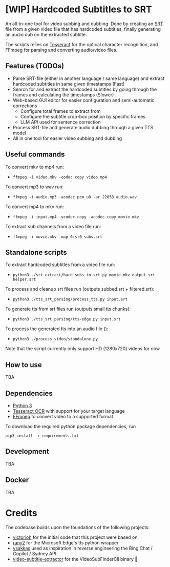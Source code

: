 # [WIP] Hardcoded Subtitles to SRT

An all-in-one tool for video subbing and dubbing. Done by creating an [SRT](https://www.matroska.org/technical/subtitles.html#srt-subtitles) file from
a given video file that has hardcoded subtitles, finally generating an audio dub on the extracted subtitle.

The scripts relies on [Tesseract](https://github.com/tesseract-ocr/tesseract) for the optical character recognition, and FFmpeg for parsing and converting audio/video files.

## Features (TODOs)

- Parse SRT-file (either in another language / same language) and extract hardcoded subtitles in same given timestamps (Fast)
- Search for and extract the hardcoded subtitles by going through the frames and calculating the timestamps (Slower)
- Web-based GUI editor for easier configuration and semi-automatic corrections
  - Configure total frames to extract from
  - Configure the subtitle crop-box position by specific frames
  - LLM API used for sentence correction
- Process SRT-file and generate audio dubbing through a given TTS model
- All in one tool for easier video subbing and dubbing

## Useful commands
To convert mkv to mp4 run:
- `ffmpeg -i video.mkv -codec copy video.mp4`

To convert mp3 to wav run:
- `ffmpeg -i audio.mp3 -acodec pcm_u8 -ar 22050 audio.wav`

To convert mp4 to mkv run:
- `ffmpeg -i input.mp4 -vcodec copy -acodec copy movie.mkv`

To extract sub channels from a video file run:
- `ffmpeg -i movie.mkv -map 0:s:0 subs.srt`

## Standalone scripts
To extract hardcoded subtitles from a video file run:
- `python3 ./srt_extract/hard_subs_to_srt.py movie.mkv output.srt helper.srt`

To process and cleanup srt files run (outputs subbed.srt + filtered.srt):
- `python3 ./tts_srt_parsing/process_tts.py input.srt`

To generate tts from srt files run (outputs small tts chunks):
- `python3 ./tts_srt_parsing/tts-edge.py input.srt`

To process the generated tts into an audio file ():
- `python3 ./process_video/standalone.py`

Note that the script currently only support HD (1280x720) videos for now

## How to use
TBA

## Dependencies

- [Python 3](https://www.python.org/downloads/)
- [Tesseract OCR](https://github.com/tesseract-ocr/tesseract#installing-tesseract) with support for your target language
- [FFmpeg](https://ffmpeg.org/download.html) to convert video to a supported format

To download the required python package dependencies, run

```
pip3 install -r requirements.txt
```

## Development
TBA

## Docker
TBA

# Credits

The codebase builds upon the foundations of the following projects:

- [victorjoh](https://github.com/victorjoh/hard-subs-to-srt) for the initial code that this project were based on
- [rany2](https://github.com/rany2/edge-tts) for the Microsoft Edge's tts python wrapper
- [vsakkas](https://github.com/vsakkas/sydney.py) used as inspiration in reverse engineering the Bing Chat / Copilot / Sydney API
- [video-subtitle-extractor](https://github.com/YaoFANGUK/video-subtitle-extractor) for the VideoSubFinderCli binary :pray:
